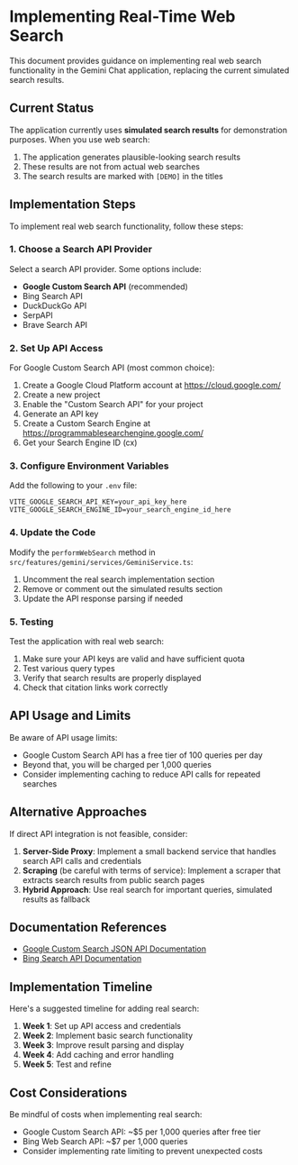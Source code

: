 # Implementing Real-Time Web Search

This document provides guidance on implementing real web search functionality in the Gemini Chat application, replacing the current simulated search results.

## Current Status

The application currently uses **simulated search results** for demonstration purposes. When you use web search:

1. The application generates plausible-looking search results
2. These results are not from actual web searches
3. The search results are marked with `[DEMO]` in the titles

## Implementation Steps

To implement real web search functionality, follow these steps:

### 1. Choose a Search API Provider

Select a search API provider. Some options include:

* **Google Custom Search API** (recommended)
* Bing Search API
* DuckDuckGo API
* SerpAPI
* Brave Search API

### 2. Set Up API Access

For Google Custom Search API (most common choice):

1. Create a Google Cloud Platform account at https://cloud.google.com/
2. Create a new project
3. Enable the "Custom Search API" for your project
4. Generate an API key
5. Create a Custom Search Engine at https://programmablesearchengine.google.com/
6. Get your Search Engine ID (cx)

### 3. Configure Environment Variables

Add the following to your `.env` file:

```
VITE_GOOGLE_SEARCH_API_KEY=your_api_key_here
VITE_GOOGLE_SEARCH_ENGINE_ID=your_search_engine_id_here
```

### 4. Update the Code

Modify the `performWebSearch` method in `src/features/gemini/services/GeminiService.ts`:

1. Uncomment the real search implementation section
2. Remove or comment out the simulated results section
3. Update the API response parsing if needed

### 5. Testing

Test the application with real web search:

1. Make sure your API keys are valid and have sufficient quota
2. Test various query types
3. Verify that search results are properly displayed
4. Check that citation links work correctly

## API Usage and Limits

Be aware of API usage limits:

* Google Custom Search API has a free tier of 100 queries per day
* Beyond that, you will be charged per 1,000 queries
* Consider implementing caching to reduce API calls for repeated searches

## Alternative Approaches

If direct API integration is not feasible, consider:

1. **Server-Side Proxy**: Implement a small backend service that handles search API calls and credentials
2. **Scraping** (be careful with terms of service): Implement a scraper that extracts search results from public search pages
3. **Hybrid Approach**: Use real search for important queries, simulated results as fallback

## Documentation References

* [Google Custom Search JSON API Documentation](https://developers.google.com/custom-search/v1/overview)
* [Bing Search API Documentation](https://www.microsoft.com/en-us/bing/apis/bing-web-search-api)

## Implementation Timeline

Here's a suggested timeline for adding real search:

1. **Week 1**: Set up API access and credentials
2. **Week 2**: Implement basic search functionality
3. **Week 3**: Improve result parsing and display
4. **Week 4**: Add caching and error handling
5. **Week 5**: Test and refine

## Cost Considerations

Be mindful of costs when implementing real search:

* Google Custom Search API: ~$5 per 1,000 queries after free tier
* Bing Web Search API: ~$7 per 1,000 queries
* Consider implementing rate limiting to prevent unexpected costs 